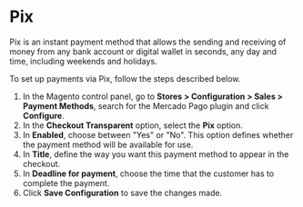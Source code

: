 # Pix

Pix is an instant payment method that allows the sending and receiving of money from any bank account or digital wallet in seconds, any day and time, including weekends and holidays.

To set up payments via Pix, follow the steps described below.

1. In the Magento control panel, go to **Stores > Configuration > Sales > Payment Methods**, search for the Mercado Pago plugin and click **Configure**.
2. In the **Checkout Transparent** option, select the **Pix** option.
3. In **Enabled**, choose between "Yes" or "No". This option defines whether the payment method will be available for use.
4. In **Title**, define the way you want this payment method to appear in the checkout.
5. In **Deadline for payment**, choose the time that the customer has to complete the payment.
6. Click **Save Configuration** to save the changes made.